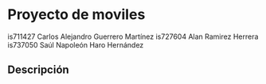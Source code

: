# Proyecto de moviles
is711427 Carlos Alejandro Guerrero Martínez
is727604 Alan Ramirez Herrera
is737050 Saúl Napoleón Haro Hernández

## Descripción



